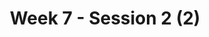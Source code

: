 ---
title: Week 7 - Session 2 (2)
published_at: 2024-05-09
snippet: Homework - Developing Greybox Prototype
---